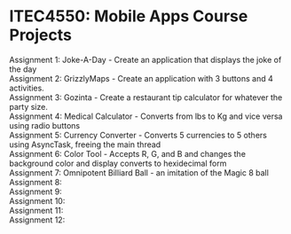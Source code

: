 # ITEC4550: Mobile Apps Course Projects

Assignment 1: Joke-A-Day - Create an application that displays the joke of the day<br>
Assignment 2: GrizzlyMaps - Create an application with 3 buttons and 4 activities.<br>
Assignment 3: Gozinta - Create a restaurant tip calculator for whatever the party size.<br/>
Assignment 4: Medical Calculator - Converts from lbs to Kg and vice versa using radio buttons <br/>
Assignment 5: Currency Converter - Converts 5 currencies to 5 others using AsyncTask, freeing the main thread<br/>
Assignment 6: Color Tool - Accepts R, G, and B and changes the background color and display converts to hexidecimal form<br>
Assignment 7: Omnipotent Billiard Ball - an imitation of the Magic 8 ball<br>
Assignment 8: <br>
Assignment 9: <br>
Assignment 10: <br>
Assignment 11: <br>
Assignment 12: <br>